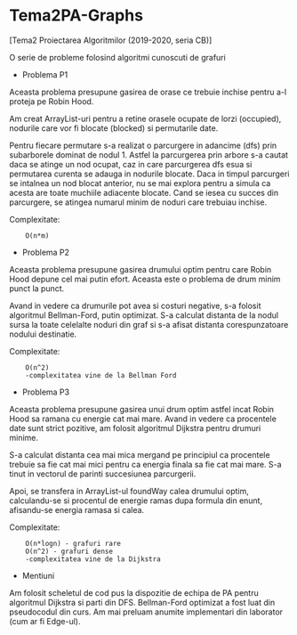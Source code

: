 # Tema2PA-Graphs
[Tema2 Proiectarea Algoritmilor (2019-2020, seria CB)] 

O serie de probleme folosind algoritmi cunoscuti de grafuri


- Problema P1

Aceasta problema presupune gasirea de orase ce trebuie inchise pentru a-l
proteja pe Robin Hood. 

Am creat ArrayList-uri pentru a retine orasele ocupate de lorzi (occupied),
nodurile care vor fi blocate (blocked) si permutarile date.

Pentru fiecare permutare s-a realizat o parcurgere in adancime (dfs) prin 
subarborele dominat de nodul 1. Astfel la parcurgerea prin arbore s-a cautat
daca se atinge un nod ocupat, caz in care parcurgerea dfs esua si permutarea
curenta se adauga in nodurile blocate. Daca in timpul parcurgeri se intalnea
un nod blocat anterior, nu se mai explora pentru a simula ca acesta are toate
muchiile adiacente blocate. Cand se iesea cu succes din parcurgere, se atingea
numarul minim de noduri care trebuiau inchise.

Complexitate: 
        
        O(n*m)


- Problema P2

Aceasta problema presupune gasirea drumului optim pentru care Robin Hood 
depune cel mai putin efort. Aceasta este o problema de drum minim punct
la punct.

Avand in vedere ca drumurile pot avea si costuri negative, s-a folosit
algoritmul Bellman-Ford, putin optimizat. S-a calculat distanta de la nodul
sursa la toate celelalte noduri din graf si s-a afisat distanta corespunzatoare
nodului destinatie.

Complexitate: 	
        
        O(n^2)
        -complexitatea vine de la Bellman Ford 


- Problema P3

Aceasta problema presupune gasirea unui drum optim astfel incat Robin Hood 
sa ramana cu energie cat mai mare. Avand in vedere ca procentele date sunt
strict pozitive, am folosit algoritmul Dijkstra pentru drumuri minime.

S-a calculat distanta cea mai mica mergand pe principiul ca procentele trebuie
sa fie cat mai mici pentru ca energia finala sa fie cat mai mare. S-a tinut
in vectorul de parinti succesiunea parcurgerii.

Apoi, se transfera in ArrayList-ul foundWay calea drumului optim, calculandu-se
si procentul de energie ramas dupa formula din enunt, afisandu-se energia 
ramasa si calea.

Complexitate: 	
        
        O(n*logn) - grafuri rare
        O(n^2) - grafuri dense
        -complexitatea vine de la Dijkstra

- Mentiuni

Am folosit scheletul de cod pus la dispozitie de echipa de PA pentru algoritmul
Dijkstra si parti din DFS. Bellman-Ford optimizat a fost luat din pseudocodul
din curs. Am mai preluam anumite implementari din laborator (cum ar fi Edge-ul).
